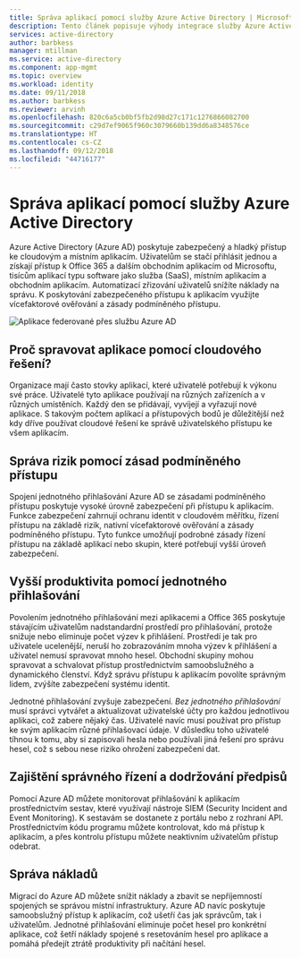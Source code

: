 ```yaml
---
title: Správa aplikací pomocí služby Azure Active Directory | Microsoft Docs
description: Tento článek popisuje výhody integrace služby Azure Active Directory s místními a cloudovými aplikacemi a aplikacemi SaaS.
services: active-directory
author: barbkess
manager: mtillman
ms.service: active-directory
ms.component: app-mgmt
ms.topic: overview
ms.workload: identity
ms.date: 09/11/2018
ms.author: barbkess
ms.reviewer: arvinh
ms.openlocfilehash: 820c6a5cb0bf5fb2d98d27c171c1276866082700
ms.sourcegitcommit: c29d7ef9065f960c3079660b139dd6a8348576ce
ms.translationtype: HT
ms.contentlocale: cs-CZ
ms.lasthandoff: 09/12/2018
ms.locfileid: "44716177"
---
```

# <a name="application-management-with-azure-active-directory"></a>Správa aplikací pomocí služby Azure Active Directory

Azure Active Directory (Azure AD) poskytuje zabezpečený a hladký přístup ke cloudovým a místním aplikacím. Uživatelům se stačí přihlásit jednou a získají přístup k Office 365 a dalším obchodním aplikacím od Microsoftu, tisícům aplikací typu software jako služba (SaaS), místním aplikacím a obchodním aplikacím. Automatizací zřizování uživatelů snížíte náklady na správu. K poskytování zabezpečeného přístupu k aplikacím využijte vícefaktorové ověřování a zásady podmíněného přístupu.

![Aplikace federované přes službu Azure AD](media/migrate-adfs-apps-to-azure/migrate2.png)

## <a name="why-manage-applications-with-a-cloud-solution"></a>Proč spravovat aplikace pomocí cloudového řešení?

Organizace mají často stovky aplikací, které uživatelé potřebují k výkonu své práce. Uživatelé tyto aplikace používají na různých zařízeních a v různých umístěních. Každý den se přidávají, vyvíjejí a vyřazují nové aplikace. S takovým počtem aplikací a přístupových bodů je důležitější než kdy dříve používat cloudové řešení ke správě uživatelského přístupu ke všem aplikacím.

## <a name="manage-risk-with-conditional-access-policies"></a>Správa rizik pomocí zásad podmíněného přístupu
Spojení jednotného přihlašování Azure AD se zásadami podmíněného přístupu poskytuje vysoké úrovně zabezpečení při přístupu k aplikacím. Funkce zabezpečení zahrnují ochranu identit v cloudovém měřítku, řízení přístupu na základě rizik, nativní vícefaktorové ověřování a zásady podmíněného přístupu. Tyto funkce umožňují podrobné zásady řízení přístupu na základě aplikací nebo skupin, které potřebují vyšší úroveň zabezpečení.

## <a name="improve-productivity-with-single-sign-on"></a>Vyšší produktivita pomocí jednotného přihlašování
Povolením jednotného přihlašování mezi aplikacemi a Office 365 poskytuje stávajícím uživatelům nadstandardní prostředí pro přihlašování, protože snižuje nebo eliminuje počet výzev k přihlášení. Prostředí je tak pro uživatele ucelenější, neruší ho zobrazováním mnoha výzev k přihlášení a uživatel nemusí spravovat mnoho hesel. Obchodní skupiny mohou spravovat a schvalovat přístup prostřednictvím samoobslužného a dynamického členství. Když správu přístupu k aplikacím povolíte správným lidem, zvýšíte zabezpečení systému identit.

Jednotné přihlašování zvyšuje zabezpečení. *Bez jednotného přihlašování* musí správci vytvářet a aktualizovat uživatelské účty pro každou jednotlivou aplikaci, což zabere nějaký čas. Uživatelé navíc musí používat pro přístup ke svým aplikacím různé přihlašovací údaje. V důsledku toho uživatelé tíhnou k tomu, aby si zapisovali hesla nebo používali jiná řešení pro správu hesel, což s sebou nese riziko ohrožení zabezpečení dat. 

## <a name="address-governance-and-compliance"></a>Zajištění správného řízení a dodržování předpisů
Pomocí Azure AD můžete monitorovat přihlašování k aplikacím prostřednictvím sestav, které využívají nástroje SIEM (Security Incident and Event Monitoring). K sestavám se dostanete z portálu nebo z rozhraní API. Prostřednictvím kódu programu můžete kontrolovat, kdo má přístup k aplikacím, a přes kontrolu přístupu můžete neaktivním uživatelům přístup odebrat.

## <a name="manage-costs"></a>Správa nákladů
Migrací do Azure AD můžete snížit náklady a zbavit se nepříjemností spojených se správou místní infrastruktury. Azure AD navíc poskytuje samoobslužný přístup k aplikacím, což ušetří čas jak správcům, tak i uživatelům. Jednotné přihlašování eliminuje počet hesel pro konkrétní aplikace, což šetří náklady spojené s resetováním hesel pro aplikace a pomáhá předejít ztrátě produktivity při načítání hesel.

